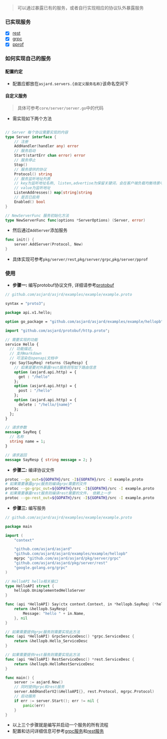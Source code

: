 > 可以通过暴露已有的服务，或者自行实现相应的协议队外暴露服务

### 已实现服务

- [x] [rest](./server-rest.md)
- [x] [grpc](./server-grpc.md)
- [x] [pprof](./server-pprof.md)

### 如何实现自己的服务

#### 配置约定

- 配置应都放在`asjard.servers.{自定义服务名称}`该命名空间下

#### 自定义服务

> 具体可参考`core/server/server.go`中的代码

- 需实现如下两个方法

```go

// Server 每个协议需要实现的内容
type Server interface {
	// 注册
	AddHandler(handler any) error
	// 服务启动
	Start(startErr chan error) error
	// 服务停止
	Stop()
	// 服务提供的协议
	Protocol() string
	// 服务监听地址列表
	// key为监听地址名称, listen,advertise为保留关键词，会在客户端负载均衡场景中用到
	// value为监听地址
	ListenAddresses() map[string]string
	// 是否已启用
	Enabled() bool
}

// NewServerFunc 服务初始化方法
type NewServerFunc func(options *ServerOptions) (Server, error)
```

- 然后通过`AddServer`添加服务

```go
func init() {
	server.AddServer(Protocol, New)
}
```

- 具体实现可参考`pkg/server/rest`,`pkg/server/grpc`,`pkg/server/pprof`

### 使用

- **步骤一:** 编写protobuf协议文件, 详细请参考[protobuf](./protobuf.md)

```proto
// github.com/asjard/asjrd/examples/example/example.proto

syntax = "proto3";

package api.v1.hello;

option go_package = "github.com/asjard/asjard/examples/example/hellopb";

import "github.com/asjard/protobuf/http.proto";

// 需要实现的功能
service Hello {
  // 功能描述,
  // 支持markdown
  // 可渲染在openapi文档中
  rpc Say(SayReq) returns (SayResp) {
    // 如果是要对外暴露rest服务则写如下路由信息
    option (asjard.api.http) = {
      get : "/hello"
    };
    option (asjard.api.http) = {
      post : "/hello"
    };
    option (asjard.api.http) = {
      delete : "/hello/{name}"
    };
  };
}

// 请求参数
message SayReq {
  // 名称
  string name = 1;
}

// 请求返回
message SayResp { string message = 2; }

```

- **步骤二:** 编译协议文件

```bash
protoc --go_out=${GOPATH}/src -I${GOPATH}/src -I example.proto
# 如果需要暴露grpc服务则编译grpc需要的文件
protoc --go-grpc_out=${GOPATH}/src -I${GOPATH}/src -I example.proto
# 如果需要暴露rest服务则编译rest需要的文件， 依赖上一步
protoc --go-rest_out=${GOPATH}/src -I${GOPATH}/src -I example.proto
```

- **步骤三:** 编写服务

```go
// github.com/asjard/asjrd/examples/example/example.proto

package main

import (
	"context"

	"github.com/asjard/asjard"
	"github.com/asjard/asjard/examples/example/hellopb"
	mgrpc "github.com/asjard/asjard/pkg/server/grpc"
	"github.com/asjard/asjard/pkg/server/rest"
	"google.golang.org/grpc"
)

// HelloAPI hello相关接口
type HelloAPI struct {
	hellopb.UnimplementedHelloServer
}

func (api *HelloAPI) Say(ctx context.Context, in *hellopb.SayReq) (*hellopb.SayResp, error) {
	return &hellopb.SayResp{
		Message: "hello " + in.Name,
	}, nil
}

// 如果需要提供grpc服务则需要实现此方法
func (api *HelloAPI) GrpcServiceDesc() *grpc.ServiceDesc {
	return &hellopb.Hello_ServiceDesc
}

// 如果需要提供rest服务则需要实现此方法
func (api *HelloAPI) RestServiceDesc() *rest.ServiceDesc {
	return &hellopb.HelloRestServiceDesc
}

func main() {
	server := asjard.New()
	// 同时提供grpc和rest服务
	server.AddHandlerV2(&HelloAPI{}, rest.Protocol, mgrpc.Protocol)
	// 启动服务
	if err := server.Start(); err != nil {
		panic(err)
	}
}

```

- 以上三个步骤就是编写并启动一个服务的所有流程
- 配置和访问详细信息可参考[grpc服务](server-grpc.md)和[rest服务](server-rest.md)
